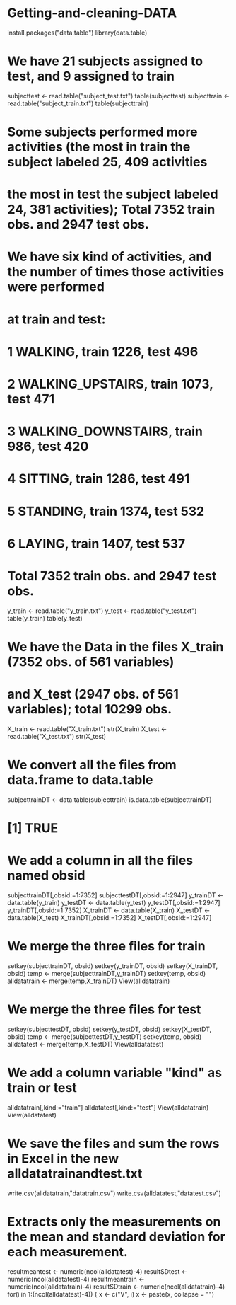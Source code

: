 Getting-and-cleaning-DATA
=========================
install.packages("data.table")
library(data.table)
# We have 21 subjects assigned to test, and 9 assigned to train
subjecttest <- read.table("subject_test.txt")
table(subjecttest)
subjecttrain <- read.table("subject_train.txt")
table(subjecttrain)
# Some subjects performed more activities (the most in train the subject labeled 25, 409 activities
# the most in test the subject labeled 24, 381 activities); Total 7352 train obs. and 2947 test obs.
# We have six kind of activities, and the number of times those activities were performed
# at train and test: 
# 1 WALKING, train 1226, test 496
# 2 WALKING_UPSTAIRS, train 1073, test 471
# 3 WALKING_DOWNSTAIRS, train 986, test 420
# 4 SITTING, train 1286, test 491
# 5 STANDING, train 1374, test 532
# 6 LAYING, train 1407, test 537
# Total 7352 train obs. and 2947 test obs.
y_train <- read.table("y_train.txt")
y_test <- read.table("y_test.txt")
table(y_train)
table(y_test)
# We have the Data in the files X_train (7352 obs. of  561 variables) 
# and X_test (2947 obs. of  561 variables); total 10299 obs.
X_train <- read.table("X_train.txt")
str(X_train)
X_test <- read.table("X_test.txt")
str(X_test)
# We convert all the files from data.frame to data.table
subjecttrainDT <- data.table(subjecttrain)
is.data.table(subjecttrainDT)
# [1] TRUE
# We add a column in all the files named obsid
subjecttrainDT[,obsid:=1:7352]
subjecttestDT[,obsid:=1:2947]
y_trainDT <- data.table(y_train)
y_testDT <- data.table(y_test)
y_testDT[,obsid:=1:2947]
y_trainDT[,obsid:=1:7352]
X_trainDT <- data.table(X_train)
X_testDT <- data.table(X_test)
X_trainDT[,obsid:=1:7352]
X_testDT[,obsid:=1:2947]
# We merge the three files for train
setkey(subjecttrainDT, obsid)
setkey(y_trainDT, obsid)
setkey(X_trainDT, obsid)
temp <- merge(subjecttrainDT,y_trainDT)
setkey(temp, obsid)
alldatatrain <- merge(temp,X_trainDT)
View(alldatatrain)
# We merge the three files for test
setkey(subjecttestDT, obsid)
setkey(y_testDT, obsid)
setkey(X_testDT, obsid)
temp <- merge(subjecttestDT,y_testDT)
setkey(temp, obsid)
alldatatest <- merge(temp,X_testDT)
View(alldatatest)
# We add a column variable "kind" as train or test
alldatatrain[,kind:="train"]
alldatatest[,kind:="test"]
View(alldatatrain)
View(alldatatest)
# We save the files and sum the rows in Excel in the new alldatatrainandtest.txt
write.csv(alldatatrain,"datatrain.csv")
write.csv(alldatatest,"datatest.csv")
# Extracts only the measurements on the mean and standard deviation for each measurement.
resultmeantest <- numeric(ncol(alldatatest)-4)
resultSDtest <- numeric(ncol(alldatatest)-4)
resultmeantrain <- numeric(ncol(alldatatrain)-4)
resultSDtrain <- numeric(ncol(alldatatrain)-4)
for(i in 1:(ncol(alldatatest)-4)) {
x <- c("V", i)
x <- paste(x, collapse = "")
